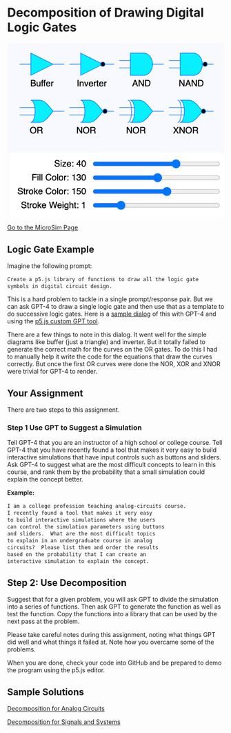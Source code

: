 # Decomposition of Drawing Digital Logic Gates

![](../sims/logic-gates/logic-gates.png)

[Go to the MicroSim Page](../sims/logic-gates/index.md)

## Logic Gate Example

Imagine the following prompt:

```linenums="0"
Create a p5.js library of functions to draw all the logic gate
symbols in digital circuit design.
```

This is a hard problem to tackle in a single prompt/response pair.
But we can ask GPT-4 to draw a single logic gate and then use that as a template to do successive logic gates.  Here is a [sample dialog](https://chat.openai.com/g/g-yLEKOCjXP-p5-js-visual-art-composer/c/2870503f-06d6-4a7f-9189-e59c7747f023) of this with GPT-4 and using the [p5.js custom GPT tool](https://chat.openai.com/g/g-yLEKOCjXP-p5-js-visual-art-composer).

There are a few things to note in this dialog.  It went well for the simple diagrams like buffer (just a triangle) and inverter.  But it totally failed to generate the correct math for the curves on the OR gates.
To do this I had to manually help it write the code for the equations
that draw the curves correctly.  But once the first OR curves were
done the NOR, XOR and XNOR were trivial for GPT-4 to render.

## Your Assignment

There are two steps to this assignment.  

### Step 1 Use GPT to Suggest a Simulation

Tell GPT-4 that you are an instructor of a high school or college course.
Tell GPT-4 that you have recently found a tool that makes it very easy
to build interactive simulations that have input controls such as buttons
and sliders.  Ask GPT-4 to suggest what are the most difficult concepts
to learn in this course, and rank them by the probability that a
small simulation could explain the concept better.

**Example:**

```linenums="0"
I am a college profession teaching analog-circuits course.
I recently found a tool that makes it very easy
to build interactive simulations where the users
can control the simulation parameters using buttons
and sliders.  What are the most difficult topics
to explain in an undergraduate course in analog
circuits?  Please list them and order the results
based on the probability that I can create an
interactive simulation to explain the concept.
```

## Step 2: Use Decomposition

Suggest that for a given problem, you will ask GPT to divide
the simulation into a series of functions.  Then ask GPT
to generate the function as well as test the function.
Copy the functions into a library that can be used by
the next pass at the problem.

Please take careful notes during this assignment, noting
what things GPT did well and what things it failed at.
Note how you overcame some of the problems.

When you are done, check your code into GitHub and be
prepared to demo the program using the p5.js editor.

## Sample Solutions

[Decomposition for Analog Circuits](./02a-decomposition-analog.md)

[Decomposition for Signals and Systems](./02b-decomposition-signals-and-systems.md)
